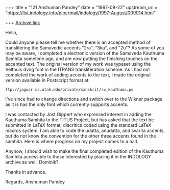 +++
title = "121 Anshuman Pandey"
date = "1997-08-22"
upstream_url = "https://list.indology.info/pipermail/indology/1997-August/009014.html"

+++
[Archive link](https://list.indology.info/pipermail/indology/1997-August/009014.html)


Hello,

Could anyone please tell me whether there is an accepted method of
translitering the Samavedic accents "2ra", "3ka", and "2u"? As some of you
may be aware, I completed a electronic version of the Samaveda Kauthuma
Samhita sometime ago, and am now putting the finishing touches on the
accented text. The original version of my work was typeset using the
Velthuis dvng font in the ITRANS transliteration scheme. As I had not
completed the work of adding accents to the text, I made the original
version available in Postscript format at:

	ftp://jaguar.cs.utah.edu/private/sanskrit/sv_kauthuma.ps

I've since had to change directions and switch over to the Wikner package
as it is has the only font which currently supports accents.

I was contacted by Jost Gippert who expressed interest in adding the
Kauthuma Samhita to the TITUS Project, but has asked that the text be
submitted in LaTeX format; diacritics coded using the standard LaTeX
macros system. I am able to code the udatta, anudatta, and svarita
accents, but do not know the convention for the other three accents found
in the samhita. Here is where progress on my project comes to a halt.

Anyhow, I should wish to make the final completed edition of the Kauthuma
Samhita accessible to those interested by placing it in the
INDOLOGY archive as well. Dominik?

Thanks in advance.

Regards,
Anshuman Pandey





